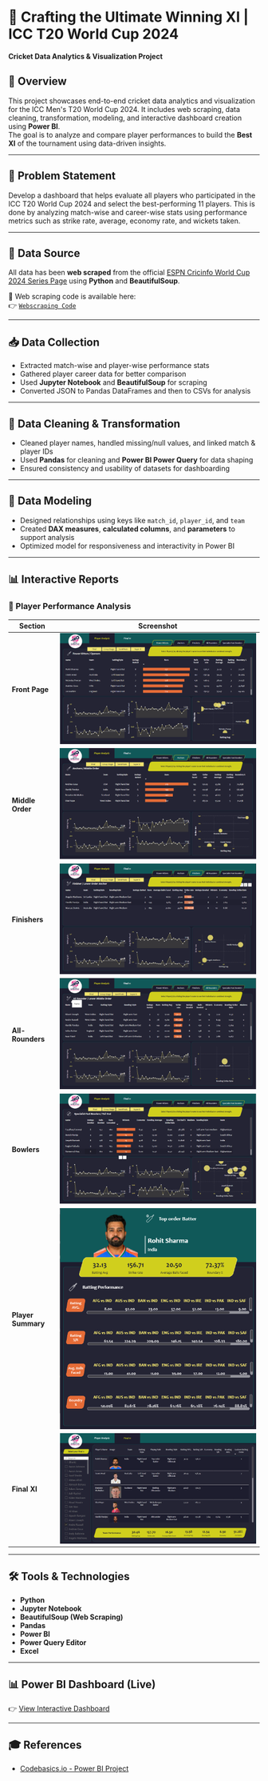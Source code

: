 # 🏏 Crafting the Ultimate Winning XI | ICC T20 World Cup 2024  
**Cricket Data Analytics & Visualization Project**

## 📌 Overview
This project showcases end-to-end cricket data analytics and visualization for the ICC Men's T20 World Cup 2024. It includes web scraping, data cleaning, transformation, modeling, and interactive dashboard creation using **Power BI**.  
The goal is to analyze and compare player performances to build the **Best XI** of the tournament using data-driven insights.

---

## 🧠 Problem Statement
Develop a dashboard that helps evaluate all players who participated in the ICC T20 World Cup 2024 and select the best-performing 11 players. This is done by analyzing match-wise and career-wise stats using performance metrics such as strike rate, average, economy rate, and wickets taken.

---

## 🔗 Data Source  
All data has been **web scraped** from the official [ESPN Cricinfo World Cup 2024 Series Page](https://www.espncricinfo.com/series/icc-men-s-t20-world-cup-2024-1411166) using **Python** and **BeautifulSoup**.

📂 Web scraping code is available here:  
👉 [`Webscraping Code`](https://github.com/sohamshirke10/cricket-data-visualization/tree/main/Webscraping%20code)

---

## 📥 Data Collection
- Extracted match-wise and player-wise performance stats
- Gathered player career data for better comparison
- Used **Jupyter Notebook** and **BeautifulSoup** for scraping
- Converted JSON to Pandas DataFrames and then to CSVs for analysis

---

## 🧹 Data Cleaning & Transformation
- Cleaned player names, handled missing/null values, and linked match & player IDs
- Used **Pandas** for cleaning and **Power BI Power Query** for data shaping
- Ensured consistency and usability of datasets for dashboarding

---

## 🧩 Data Modeling
- Designed relationships using keys like `match_id`, `player_id`, and `team`
- Created **DAX measures**, **calculated columns**, and **parameters** to support analysis
- Optimized model for responsiveness and interactivity in Power BI

---

## 📊 Interactive Reports

### 🎯 Player Performance Analysis

| Section | Screenshot |
|--------|------------|
| **Front Page** | ![Front Page](https://raw.githubusercontent.com/sohamshirke10/cricket-data-visualization/main/Screenshots/front%20page.png) |
| **Middle Order** | ![Middle Order](https://raw.githubusercontent.com/sohamshirke10/cricket-data-visualization/main/Screenshots/Middle%20Order.png) |
| **Finishers** | ![Finishers](https://raw.githubusercontent.com/sohamshirke10/cricket-data-visualization/main/Screenshots/Finishers.png) |
| **All-Rounders** | ![Allrounders](https://raw.githubusercontent.com/sohamshirke10/cricket-data-visualization/main/Screenshots/Allrounders.png) |
| **Bowlers** | ![Bowlers](https://raw.githubusercontent.com/sohamshirke10/cricket-data-visualization/main/Screenshots/Bowlers.png) |
| **Player Summary** | ![Player Summary](https://raw.githubusercontent.com/sohamshirke10/cricket-data-visualization/main/Screenshots/Player%20Summary%20throughout%20worldcup.png) |
| **Final XI** | ![Final XI](https://raw.githubusercontent.com/sohamshirke10/cricket-data-visualization/main/Screenshots/Final%2011.png) |

---

## 🛠 Tools & Technologies
- **Python**
- **Jupyter Notebook**
- **BeautifulSoup (Web Scraping)**
- **Pandas**
- **Power BI**
- **Power Query Editor**
- **Excel**

---

## 📊 Power BI Dashboard (Live)
👉 [View Interactive Dashboard](https://app.powerbi.com/view?r=eyJrIjoiNjEyNDAyMjYtMTc4Ni00NjRmLThiOGEtODFmNzUzZjg4YTgwIiwidCI6ImM2ZTU0OWIzLTVmNDUtNDAzMi1hYWU5LWQ0MjQ0ZGM1YjJjNCJ9&pageName=ReportSection3a8cb23b814911c94608)

---

## 🎓 References
- [Codebasics.io - Power BI Project](https://codebasics.io/courses)
